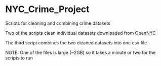 # NYC_Crime_Project
Scripts for cleaning and combining crime datasets

Two of the scripts clean individual datasets downloaded from OpenNYC

The third script combines the two cleaned datasets into one csv file

NOTE: One of the files is large (~2GB) so it takes a minute or two for the scripts to run
